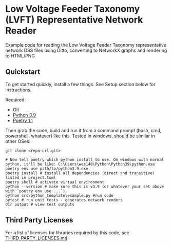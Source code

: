 # Low Voltage Feeder Taxonomy (LVFT) Representative Network Reader

Example code for reading the Low Voltage Feeder Taxonomy representative network DSS files using Ditto, converting to
NetworkX graphs and rendering to HTML/PNG

## Quickstart

To get started quickly, install a few things. See Setup section below for instructions.

Required:

- Git
- [Python 3.9](https://www.python.org/downloads/)
- [Poetry 1.1](https://github.com/python-poetry/poetry)

Then grab the code, build and run it from a command prompt (bash, cmd, powershell, whatever) like this. Tested in
windows, should be similar in other OSes:

```shell
git clone <repo-url.git>  

# Now tell poetry which python install to use. On windows with normal python, it'll be like: C:\Users\wes148\Python\Python39\python.exe
poetry env use path/to/python3.9.exe 
poetry install # install all dependencies (direct and transitive) listed in project.toml
poetry shell # activate virtual environment
python --version # make sure this is v3.9 (or whatever your set above with `poetry env use ...`).
python src\python_template\example.py #run code
pytest # run unit tests - generates network renders
dir output # view test outputs
```

## Third Party Licenses
For a list of licenses for libraries required by this code, see [THIRD_PARTY_LICENSES.md](THIRD_PARTY_LICENSES.md)